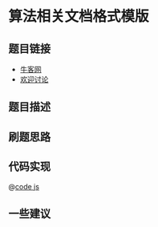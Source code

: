 # 算法相关文档格式模版

## 题目链接

- [牛客网]()
- [欢迎讨论]()

## 题目描述


## 刷题思路

## 代码实现

@[code js](@code/algorithm/剑指/树/kTheNode.js)


## 一些建议